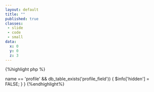 ```yaml
---
layout: default
title: ""
published: true
classes:
 - slide
 - code
 - small
data:
  x: 0
  y: 0
  z: 3
---
```


{%highlight php %}
<?php
function user_system_info_alter(&$info, $file, $type) {
  if ($type == 'module' && $file->name == 'profile' 
      && db_table_exists('profile_field')) {
    $info['hidden'] = FALSE;
  }
}
{%endhighlight%}
